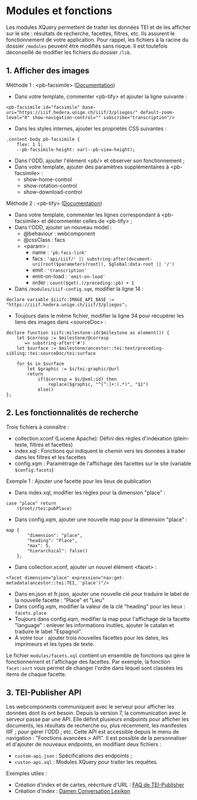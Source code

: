 # Modules et fonctions
Les modules XQuery permettent de traiter les données TEI et de les afficher sur le site : résultats de recherche, facettes, filtres, etc. Ils assurent le fonctionnement de votre application. Pour rappel, les fichiers à la racine du dossier ```/modules``` peuvent être modifiés sans risque. Il est toutefois déconseillé de modifier les fichiers du dossier ```/lib```.

## 1. Afficher des images
Méthode 1 : &lt;pb-facsimile&gt; ([Documentation](https://cdn.tei-publisher.com/@2.23.2/dist/api.html#pb-facsimile.0))

- Dans votre template, commenter &lt;pb-tify&gt; et ajouter la ligne suivante :
```
<pb-facsimile id="facsimile" base-uri="https://iiif.hedera.unige.ch/iiif/3/pliegos/" default-zoom-level="0" show-navigation-control="" subscribe="transcription"/>
```
- Dans les styles internes, ajouter les propriétés CSS suivantes :
```
.content-body pb-facsimile {
    flex: 1 1;
    --pb-facsimile-height: var(--pb-view-height);
```
- Dans l'ODD, ajouter l'élément &lt;pb/&gt; et observer son fonctionnement ;
- Dans votre template, ajouter des paramètres supplémentaires à &lt;pb-facsimile&gt; :
    - show-home-control
    - show-rotation-control
    - show-download-control 

Méthode 2 : &lt;pb-tify&gt; ([Documentation](https://cdn.tei-publisher.com/@2.23.2/dist/api.html#pb-tify.0))

- Dans votre template, commenter les lignes correspondant à &lt;pb-facsimile&gt; et décommenter celles de &lt;pb-tify&gt; ;
- Dans l'ODD, ajouter un nouveau model :
    - @behaviour : webcomponent
    - @cssClass : facs
    - &lt;param&gt; :
        - name : ```'pb-facs-link'```
        - facs : ```'api/iiif/' || substring-after(document-uri(root($parameters?root)), $global:data-root || '/')```
        - emit : ```'transcription'```
        - emit-on-load : ```'emit-on-load'```
        - order : ```count($get(.)/preceding::pb) + 1```
- Dans ```/modules/iiif-config.xqm```, modifier la ligne 14 :
    
```
declare variable $iiifc:IMAGE_API_BASE := "https://iiif.hedera.unige.ch/iiif/3/pliegos";
```

- Toujours dans le même fichier, modifier la ligne 34 pour récupérer les liens des images dans &lt;sourceDoc&gt; :
```
declare function iiifc:milestone-id($milestone as element()) {
    let $corresp := $milestone/@corresp
       => substring-after('#')
    let $surface := $milestone/ancestor::tei:text/preceding-sibling::tei:sourceDoc/tei:surface
    
    for $s in $surface
        let $graphic := $s/tei:graphic/@url
        return
            if($corresp = $s/@xml:id) then
                replace($graphic, "^[^:]+:(.*)", "$1")
            else()
};
```

## 2. Les fonctionnalités de recherche
Trois fichiers à connaître :

- collection.xconf (Lucene Apache): Défini des règles d'indexation (plein-texte, filtres et facettes)
- index.xql : Fonctions qui indiquent le chemin vers les données à traiter dans les filtres et les facettes
- config.xqm : Paramètrage de l'affichage des facettes sur le site (variable ```$config:facets```)

Exemple 1 : Ajouter une facette pour les lieux de publication

- Dans index.xql, modifier les règles pour la dimension "place" :
```
case "place" return
    ($root//tei:pubPlace)
```
- Dans config.xqm, ajouter une nouvelle map pour la dimension "place" :
```
map {
        "dimension": "place",
        "heading": "Place",
        "max": 5,
        "hierarchical": false()
    },
```

- Dans collection.xconf, ajouter un nouvel élément &lt;facet&gt; :
```
<facet dimension="place" expression="nav:get-metadata(ancestor::tei:TEI, 'place')"/>
```

- Dans en.json et fr.json, ajouter une nouvelle clé pour traduire le label de la nouvelle facette : "Place" et "Lieu"
- Dans config.xqm, modifier la valeur de la clé "heading" pour les lieux : ```facets.place```
- Toujours dans config.xqm, modifier la map pour l'affichage de la facette "language" : enlever les informations inutiles, ajouter le catalan et traduire le label "Espagnol".
- À votre tour : ajouter trois nouvelles facettes pour les dates, les imprimeurs et les types de texte.

Le fichier ```modules/facets.xql``` contient un ensemble de fonctions qui gère le fonctionnement et l'affichage des facettes. Par exemple, la fonction ```facet:sort``` vous permet de changer l'ordre dans lequel sont classées les items de chaque facette.

## 3. TEI-Publisher API
Les webcomponents communiquent avec le serveur pour afficher les données dont ils ont besoin. Depuis la version 7, la communication avec le serveur passe par une API. Elle définit plusieurs *endpoints* pour afficher les documents, les résultats de recherche ou, plus récemment, les manifestes IIIF ; pour gérer l'ODD ; etc. Cette API est accessible depuis le menu de navigation : "Fonctions avancées > API". Il est possible de la personnaliser et d'ajouter de nouveaux endpoints, en modifiant deux fichiers :

- ```custom-api.json``` : Spécifications des endpoints ;
- ```custon-api.xql``` : Modules XQuery pour traiter les requêtes.

Exemples utiles :

- Création d'index et de cartes, réécriture d'URL : [FAQ de TEI-Publisher](https://faq.teipublisher.com/api/)
- Création d'index : [Damen Conversation Lexikon](https://github.com/eeditiones/tei-publisher-app/blob/master/modules/custom-api.json)